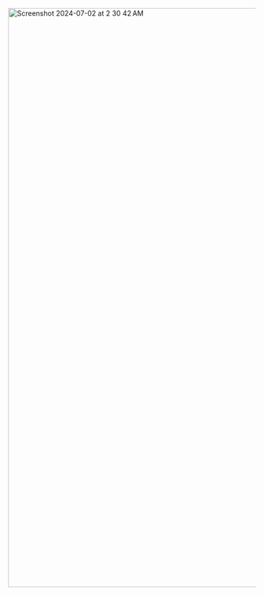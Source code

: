 <img width="1179" alt="Screenshot 2024-07-02 at 2 30 42 AM" src="https://github.com/Stuti19/MovieRecommender/assets/63838650/ffb5c2bb-465d-406a-99d9-50f44c14fae8">
